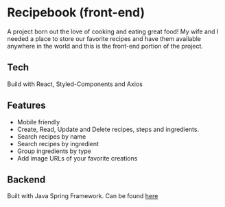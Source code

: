 # Recipebook (front-end)

A project born out the love of cooking and eating great food! My wife and I needed a place to store our favorite recipes and have them available anywhere in the world and this is the front-end portion of  the project. 

## Tech
Build with React, Styled-Components and Axios
 
## Features
* Mobile friendly
* Create, Read, Update and Delete recipes, steps and ingredients.
* Search recipes by name
* Search recipes by ingredient
* Group ingredients by type
* Add image URLs of your favorite creations 

## Backend
Built with Java Spring Framework. Can be found  [here](https://github.com/kai-blt/recipebook-backend)
